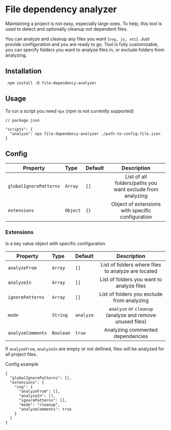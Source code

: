 # File dependency analyzer

Maintaining a project is not easy, especially large ones.
To help, this tool is used to detect and optionally cleanup not dependent files.

You can analyze and cleanup any files you want (`svg, js, etc`). Just provide configuration and you are ready to go.
Tool is fully customizable, you can specify folders you want to analyze files in, or exclude folders from analyzing.

## Installation

```
 npm install -D file-dependency-analyzer
```

## Usage
To run a script you need `npx` (npm is not currently supported)

```
// package.json

"scripts": {
  "analyze": npx file-dependency-analyzer ./path-to-config-file.json
}

```

## Config
| Property             | Type    | Default |                        Description                        |
|----------------------|:--------|:------|:---------------------------------------------------------:|
| `globalIgnorePatterns` | `Array` | `[]`  | List of all folders/paths you want exclude from analyzing |
| `extensions`           | `Object` | `{}`  |      Object of extensions with specific configuration     |


### Extensions
Is a key value object with specific configuration

| Property         | Type     | Default   |                          Description                          |
|------------------|:---------|:----------|:-------------------------------------------------------------:|
| `analyzeFrom`    | `Array`  | `[]`      | List of folders where files to analyze are located |
| `analyzeIn`      | `Array`  | `[]`      |           List of folders you want to analyze files           |
| `ignorePatterns` | `Array`  | `[]`      |          List of folders you exclude from analyzing           |
| `mode`           | `String` | `analyze` |   `analyze` or `cleanup` (analyze and remove unused files)    |
| `analyzeComments` | `Boolean` | `true`  |               Analyzing commented dependencies                |

If `analyzeFrom`, `analyzeIn` are empty or not defined, files will be analyzed for all project files.

Config example

```
{
  "globalIgnorePatterns": [],
  "extensions": {
    "svg": {
      "analyzeFrom": [],
      "analyzeIn": [],
      "ignorePatterns": [],
      "mode": "cleanup",
      "analyzeComments": true
    }
  }
}

```

